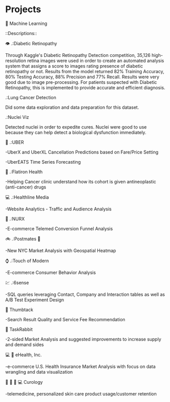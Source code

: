 # Projects
:robot: Machine Learning

::Descriptions::

:eye: .:Diabetic Retinopathy

Through	Kaggle's	Diabetic	Retinopathy	Detection	competition, 35,126	high-resolution retina images were used in	order	to	create	an	automated	analysis	system	that	assigns	a	score	to	images rating	presence	of	diabetic	retinopathy or not. Results	from	the	model	returned	82%	Training	Accuracy,	80%	Testing	Accuracy,	88%	Precision and	77%	Recall.	Results	were	very	good	due	to	image	pre-processing.	For	patients	suspected with	Diabetic	Retinopathy,	this	is	implemented	to	provide	accurate	and	efficient	diagnosis.	

.:Lung Cancer Detection

Did some data exploration and data preparation for this dataset.

.:Nuclei Viz

Detected nuclei in order to expedite cures. Nuclei were good to use because they can help detect a biological dysfunction immediately.
                                                                                                                                                                                                                               
:car: .:UBER

-UberX and UberXL Cancellation Predictions based on Fare/Price Setting

-UberEATS Time Series Forecasting

:hospital: .:Flatiron Health

-Helping Cancer clinic understand how its cohort is given antineoplastic (anti-cancer) drugs

:computer: .:Healthline Media

-Website Analytics - Traffic and Audience Analysis

:pill: .:NURX

-E-commerce Telemed Conversion Funnel Analysis

:bike: .:Postmates :taco:

-New NYC Market Analysis with Geospatial Heatmap

:watch: .:Touch of Modern

-E-commerce Consumer Behavior Analysis

:chart: .:6sense

-SQL queries leveraging Contact, Company and Interaction tables as well as A/B Test Experiment Design

:hammer: Thumbtack 

-Search Result Quality and Service Fee Recommendation

:truck: TaskRabbit

-2-sided Market Analysis and suggested improvements to increase supply and demand sides

:computer: :hospital: eHealth, Inc.

-e-commerce U.S. Health Insurance Market Analysis with focus on data wrangling and data visualization

:girl: :pill: :convenience_store: :computer: Curology

-telemedicine, personalized skin care product usage/customer retention
